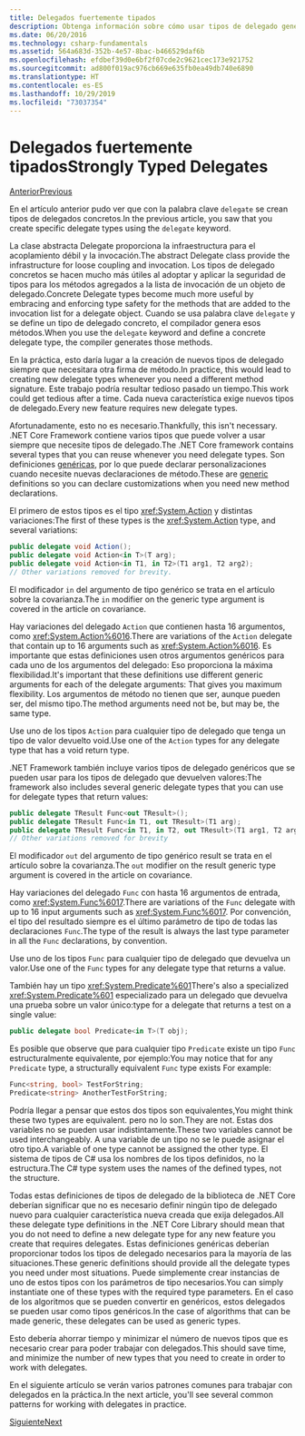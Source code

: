 ```yaml
---
title: Delegados fuertemente tipados
description: Obtenga información sobre cómo usar tipos de delegado genéricos para declarar tipos personalizados al crear una característica que necesita delegados.
ms.date: 06/20/2016
ms.technology: csharp-fundamentals
ms.assetid: 564a683d-352b-4e57-8bac-b466529daf6b
ms.openlocfilehash: efdbef39d0e6bf2f07cde2c9621cec173e921752
ms.sourcegitcommit: ad800f019ac976cb669e635fb0ea49db740e6890
ms.translationtype: HT
ms.contentlocale: es-ES
ms.lasthandoff: 10/29/2019
ms.locfileid: "73037354"
---
```

# <a name="strongly-typed-delegates"></a><span data-ttu-id="65b47-103">Delegados fuertemente tipados</span><span class="sxs-lookup"><span data-stu-id="65b47-103">Strongly Typed Delegates</span></span>

[<span data-ttu-id="65b47-104">Anterior</span><span class="sxs-lookup"><span data-stu-id="65b47-104">Previous</span></span>](delegate-class.md)

<span data-ttu-id="65b47-105">En el artículo anterior pudo ver que con la palabra clave `delegate` se crean tipos de delegados concretos.</span><span class="sxs-lookup"><span data-stu-id="65b47-105">In the previous article, you saw that you create specific delegate types using the `delegate` keyword.</span></span> 

<span data-ttu-id="65b47-106">La clase abstracta Delegate proporciona la infraestructura para el acoplamiento débil y la invocación.</span><span class="sxs-lookup"><span data-stu-id="65b47-106">The abstract Delegate class provide the infrastructure for loose coupling and invocation.</span></span> <span data-ttu-id="65b47-107">Los tipos de delegado concretos se hacen mucho más útiles al adoptar y aplicar la seguridad de tipos para los métodos agregados a la lista de invocación de un objeto de delegado.</span><span class="sxs-lookup"><span data-stu-id="65b47-107">Concrete Delegate types become much more useful by embracing and enforcing type safety for the methods that are added to the invocation list for a delegate object.</span></span> <span data-ttu-id="65b47-108">Cuando se usa palabra clave `delegate` y se define un tipo de delegado concreto, el compilador genera esos métodos.</span><span class="sxs-lookup"><span data-stu-id="65b47-108">When you use the `delegate` keyword and define a concrete delegate type, the compiler generates those methods.</span></span>

<span data-ttu-id="65b47-109">En la práctica, esto daría lugar a la creación de nuevos tipos de delegado siempre que necesitara otra firma de método.</span><span class="sxs-lookup"><span data-stu-id="65b47-109">In practice, this would lead to creating new delegate types whenever you need a different method signature.</span></span> <span data-ttu-id="65b47-110">Este trabajo podría resultar tedioso pasado un tiempo.</span><span class="sxs-lookup"><span data-stu-id="65b47-110">This work could get tedious after a time.</span></span> <span data-ttu-id="65b47-111">Cada nueva característica exige nuevos tipos de delegado.</span><span class="sxs-lookup"><span data-stu-id="65b47-111">Every new feature requires new delegate types.</span></span>

<span data-ttu-id="65b47-112">Afortunadamente, esto no es necesario.</span><span class="sxs-lookup"><span data-stu-id="65b47-112">Thankfully, this isn't necessary.</span></span> <span data-ttu-id="65b47-113">.NET Core Framework contiene varios tipos que puede volver a usar siempre que necesite tipos de delegado.</span><span class="sxs-lookup"><span data-stu-id="65b47-113">The .NET Core framework contains several types that you can reuse whenever you need delegate types.</span></span> <span data-ttu-id="65b47-114">Son definiciones [genéricas](programming-guide/generics/index.md), por lo que puede declarar personalizaciones cuando necesite nuevas declaraciones de método.</span><span class="sxs-lookup"><span data-stu-id="65b47-114">These are [generic](programming-guide/generics/index.md) definitions so you can declare customizations when you need new method declarations.</span></span> 

<span data-ttu-id="65b47-115">El primero de estos tipos es el tipo <xref:System.Action> y distintas variaciones:</span><span class="sxs-lookup"><span data-stu-id="65b47-115">The first of these types is the <xref:System.Action> type, and several variations:</span></span>

```csharp
public delegate void Action();
public delegate void Action<in T>(T arg);
public delegate void Action<in T1, in T2>(T1 arg1, T2 arg2);
// Other variations removed for brevity.
```

<span data-ttu-id="65b47-116">El modificador `in` del argumento de tipo genérico se trata en el artículo sobre la covarianza.</span><span class="sxs-lookup"><span data-stu-id="65b47-116">The `in` modifier on the generic type argument is covered in the article on covariance.</span></span>

<span data-ttu-id="65b47-117">Hay variaciones del delegado `Action` que contienen hasta 16 argumentos, como <xref:System.Action%6016>.</span><span class="sxs-lookup"><span data-stu-id="65b47-117">There are variations of the `Action` delegate that contain up to 16 arguments such as <xref:System.Action%6016>.</span></span>
<span data-ttu-id="65b47-118">Es importante que estas definiciones usen otros argumentos genéricos para cada uno de los argumentos del delegado: Eso proporciona la máxima flexibilidad.</span><span class="sxs-lookup"><span data-stu-id="65b47-118">It's important that these definitions use different generic arguments for each of the delegate arguments: That gives you maximum flexibility.</span></span> <span data-ttu-id="65b47-119">Los argumentos de método no tienen que ser, aunque pueden ser, del mismo tipo.</span><span class="sxs-lookup"><span data-stu-id="65b47-119">The method arguments need not be, but may be, the same type.</span></span>

<span data-ttu-id="65b47-120">Use uno de los tipos `Action` para cualquier tipo de delegado que tenga un tipo de valor devuelto void.</span><span class="sxs-lookup"><span data-stu-id="65b47-120">Use one of the `Action` types for any delegate type that has a void return type.</span></span>

<span data-ttu-id="65b47-121">.NET Framework también incluye varios tipos de delegado genéricos que se pueden usar para los tipos de delegado que devuelven valores:</span><span class="sxs-lookup"><span data-stu-id="65b47-121">The framework also includes several generic delegate types that you can use for delegate types that return values:</span></span>

```csharp
public delegate TResult Func<out TResult>();
public delegate TResult Func<in T1, out TResult>(T1 arg);
public delegate TResult Func<in T1, in T2, out TResult>(T1 arg1, T2 arg2);
// Other variations removed for brevity
```

<span data-ttu-id="65b47-122">El modificador `out` del argumento de tipo genérico result se trata en el artículo sobre la covarianza.</span><span class="sxs-lookup"><span data-stu-id="65b47-122">The `out` modifier on the result generic type argument is covered in the article on covariance.</span></span>

<span data-ttu-id="65b47-123">Hay variaciones del delegado `Func` con hasta 16 argumentos de entrada, como <xref:System.Func%6017>.</span><span class="sxs-lookup"><span data-stu-id="65b47-123">There are variations of the `Func` delegate with up to 16 input arguments such as <xref:System.Func%6017>.</span></span>
<span data-ttu-id="65b47-124">Por convención, el tipo del resultado siempre es el último parámetro de tipo de todas las declaraciones `Func`.</span><span class="sxs-lookup"><span data-stu-id="65b47-124">The type of the result is always the last type parameter in all the `Func` declarations, by convention.</span></span>

<span data-ttu-id="65b47-125">Use uno de los tipos `Func` para cualquier tipo de delegado que devuelva un valor.</span><span class="sxs-lookup"><span data-stu-id="65b47-125">Use one of the `Func` types for any delegate type that returns a value.</span></span>

<span data-ttu-id="65b47-126">También hay un tipo <xref:System.Predicate%601></span><span class="sxs-lookup"><span data-stu-id="65b47-126">There's also a specialized <xref:System.Predicate%601></span></span> 
<span data-ttu-id="65b47-127">especializado para un delegado que devuelva una prueba sobre un valor único:</span><span class="sxs-lookup"><span data-stu-id="65b47-127">type for a delegate that returns a test on a single value:</span></span>

```csharp
public delegate bool Predicate<in T>(T obj);
```

<span data-ttu-id="65b47-128">Es posible que observe que para cualquier tipo `Predicate` existe un tipo `Func` estructuralmente equivalente, por ejemplo:</span><span class="sxs-lookup"><span data-stu-id="65b47-128">You may notice that for any `Predicate` type, a structurally equivalent `Func` type exists For example:</span></span>

```csharp
Func<string, bool> TestForString;
Predicate<string> AnotherTestForString;
```

<span data-ttu-id="65b47-129">Podría llegar a pensar que estos dos tipos son equivalentes,</span><span class="sxs-lookup"><span data-stu-id="65b47-129">You might think these two types are equivalent.</span></span> <span data-ttu-id="65b47-130">pero no lo son.</span><span class="sxs-lookup"><span data-stu-id="65b47-130">They are not.</span></span>
<span data-ttu-id="65b47-131">Estas dos variables no se pueden usar indistintamente.</span><span class="sxs-lookup"><span data-stu-id="65b47-131">These two variables cannot be used interchangeably.</span></span> <span data-ttu-id="65b47-132">A una variable de un tipo no se le puede asignar el otro tipo.</span><span class="sxs-lookup"><span data-stu-id="65b47-132">A variable of one type cannot be assigned the other type.</span></span> <span data-ttu-id="65b47-133">El sistema de tipos de C# usa los nombres de los tipos definidos, no la estructura.</span><span class="sxs-lookup"><span data-stu-id="65b47-133">The C# type system uses the names of the defined types, not the structure.</span></span>

<span data-ttu-id="65b47-134">Todas estas definiciones de tipos de delegado de la biblioteca de .NET Core deberían significar que no es necesario definir ningún tipo de delegado nuevo para cualquier característica nueva creada que exija delegados.</span><span class="sxs-lookup"><span data-stu-id="65b47-134">All these delegate type definitions in the .NET Core Library should mean that you do not need to define a new delegate type for any new feature you create that requires delegates.</span></span> <span data-ttu-id="65b47-135">Estas definiciones genéricas deberían proporcionar todos los tipos de delegado necesarios para la mayoría de las situaciones.</span><span class="sxs-lookup"><span data-stu-id="65b47-135">These generic definitions should provide all the delegate types you need under most situations.</span></span> <span data-ttu-id="65b47-136">Puede simplemente crear instancias de uno de estos tipos con los parámetros de tipo necesarios.</span><span class="sxs-lookup"><span data-stu-id="65b47-136">You can simply instantiate one of these types with the required type parameters.</span></span> <span data-ttu-id="65b47-137">En el caso de los algoritmos que se pueden convertir en genéricos, estos delegados se pueden usar como tipos genéricos.</span><span class="sxs-lookup"><span data-stu-id="65b47-137">In the case of algorithms that can be made generic, these delegates can be used as generic types.</span></span> 

<span data-ttu-id="65b47-138">Esto debería ahorrar tiempo y minimizar el número de nuevos tipos que es necesario crear para poder trabajar con delegados.</span><span class="sxs-lookup"><span data-stu-id="65b47-138">This should save time, and minimize the number of new types that you need to create in order to work with delegates.</span></span>

<span data-ttu-id="65b47-139">En el siguiente artículo se verán varios patrones comunes para trabajar con delegados en la práctica.</span><span class="sxs-lookup"><span data-stu-id="65b47-139">In the next article, you'll see several common patterns for working with delegates in practice.</span></span>

[<span data-ttu-id="65b47-140">Siguiente</span><span class="sxs-lookup"><span data-stu-id="65b47-140">Next</span></span>](delegates-patterns.md)
